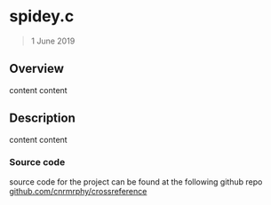 # spidey.c
> 1 June 2019

## Overview 
content content

## Description
 
content content 

### Source code 
source code for the project can be found at the following github repo [github.com/cnrmrphy/crossreference](https://github.com/cnrmrphy/crossreference)

